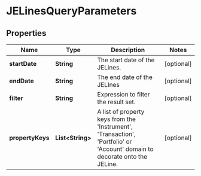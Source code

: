 

# JELinesQueryParameters


## Properties

Name | Type | Description | Notes
------------ | ------------- | ------------- | -------------
**startDate** | **String** | The start date of the JELines. |  [optional]
**endDate** | **String** | The end date of the JELInes |  [optional]
**filter** | **String** | Expression to filter the result set. |  [optional]
**propertyKeys** | **List&lt;String&gt;** | A list of property keys from the &#39;Instrument&#39;, &#39;Transaction&#39;, &#39;Portfolio&#39; or &#39;Account&#39; domain to decorate onto the JELine. |  [optional]




